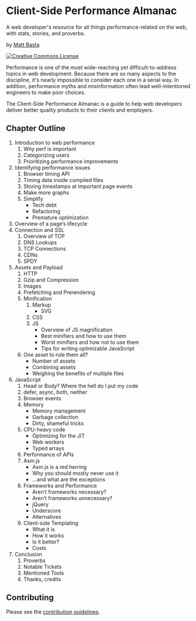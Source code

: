 # Client-Side Performance Almanac

A web developer's resource for all things performance-related on the web, with
stats, stories, and proverbs.

by [Matt Basta](http://mattbasta.com)

<a rel="license" href="http://creativecommons.org/licenses/by-nc-sa/3.0/"><img alt="Creative Commons License" style="border-width:0" src="http://i.creativecommons.org/l/by-nc-sa/3.0/88x31.png"></a>

Performance is one of the most wide-reaching yet difficult-to-address topics in
web development. Because there are so many aspects to the discipline, it's
nearly impossible to consider each one in a serial way. In addition,
performance myths and misinformation often lead well-intentioned engineers to
make poor choices.

The Client-Side Performance Almanac is a guide to help web developers deliver
better quality products to their clients and employers.


## Chapter Outline

1. Introduction to web performance
    1. Why perf is important
    3. Categorizing users
    3. Prioritizing performance improvements
2. Identifying performance issues
    1. Browser timing API
    2. Timing data inside compiled files
    3. Storing timestamps at important page events
    4. Make more graphs
    5. Simplify
        - Tech debt
        - Refactoring
        - Premature optimization
3. Overview of a page’s lifecycle
4. Connection and SSL
    1. Overview of TCP
    2. DNS Lookups
    3. TCP Connections
    4. CDNs
    5. SPDY
5. Assets and Payload
    1. HTTP
    2. Gzip and Compression
    3. Images
    4. Prefetching and Prerendering
    5. Minification
        1. Markup
            - SVG
        2. CSS
        3. JS
            - Overview of JS magnification
            - Best minifiers and how to use them
            - Worst minifiers and how not to use them
            - Tips for writing optimizable JavaScript
    6. One asset to rule them all?
        - Number of assets
        - Combining assets
        - Weighing the benefits of multiple files
6. JavaScript
    1. Head or Body? Where the hell do I put my code
    2. defer, async, both, neither
    3. Browser events
    3. Memory
        - Memory management
        - Garbage collection
        - Dirty, shameful tricks
    3. CPU-heavy code
        - Optimizing for the JIT
        - Web workers
        - Typed arrays
    3. Performance of APIs
    4. Asm.js
        - Asm.js is a red herring
        - Why you should mostly never use it
        - ...and what are the exceptions
    5. Frameworks and Performance
        - Aren’t frameworks necessary?
        - Aren’t frameworks unnecessary?
        - jQuery
        - Underscore
        - Alternatives
    6. Client-side Templating
        - What it is
        - How it works
        - Is it better?
        - Costs
7. Conclusion
    1. Proverbs
    2. Notable Tickets
    4. Mentioned Tools
    3. Thanks, credits


## Contributing

Please see the [contribution guidelines](CONTRIBUTING.md).
